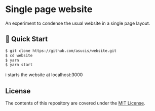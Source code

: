 # Single page website 

An experiment to condense the usual website in a single page layout.

## 🚀 Quick Start

```sh
$ git clone https://github.com/asucis/website.git
$ cd website
$ yarn
$ yarn start
```

ℹ️ starts the website at localhost:3000

## License

The contents of this repository are covered under the [MIT License](https://github.com/asucis/website/blob/main/LICENSE).
